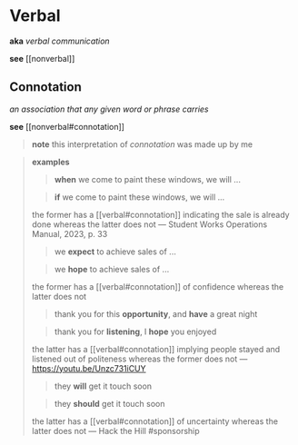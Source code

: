 # Verbal

**aka** _verbal communication_

**see** [[nonverbal]]

## Connotation

_an association that any given word or phrase carries_

**see** [[nonverbal#connotation]]

> **note** this interpretation of _connotation_ was made up by me

> **examples**
>
> > **when** we come to paint these windows, we will ...
>
> > **if** we come to paint these windows, we will ...
>
> the former has a [[verbal#connotation]] indicating the sale is already done whereas the latter does not &mdash; Student Works Operations Manual, 2023, p. 33
>
> > we **expect** to achieve sales of ...
>
> > we **hope** to achieve sales of ...
>
> the former has a [[verbal#connotation]] of confidence whereas the latter does not
>
> > thank you for this **opportunity**, and **have** a great night
>
> > thank you for **listening**, I **hope** you enjoyed
>
> the latter has a [[verbal#connotation]] implying people stayed and listened out of politeness whereas the former does not &mdash; <https://youtu.be/Unzc731iCUY>
>
> > they **will** get it touch soon
>
> > they **should** get it touch soon
>
> the latter has a [[verbal#connotation]] of uncertainty whereas the latter does not &mdash; Hack the Hill #sponsorship
